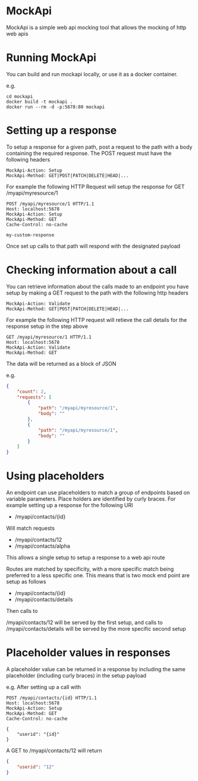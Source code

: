 # MockApi

MockApi is a simple web api mocking tool that allows the mocking of http web apis

# Running MockApi

You can build and run mockapi locally, or use it as a docker container. 

e.g.
``` Command Line
cd mockapi
docker build -t mockapi .
docker run --rm -d -p:5678:80 mockapi
```

# Setting up a response

To setup a response for a given path, post a request to the path with a body containing the required response. The POST request must have the following headers

```
MockApi-Action: Setup
MockApi-Method: GET|POST|PATCH|DELETE|HEAD|...
```

For example the following HTTP Request will setup the response for GET /myapi/myresource/1

```HTTP
POST /myapi/myresource/1 HTTP/1.1
Host: localhost:5678
MockApi-Action: Setup
MockApi-Method: GET
Cache-Control: no-cache

my-custom-response
```

Once set up calls to that path will respond with the designated payload

# Checking information about a call

You can retrieve information about the calls made to an endpoint you have setup by making a GET request to the path with the following http headers

```
MockApi-Action: Validate
MockApi-Method: GET|POST|PATCH|DELETE|HEAD|...
```

For example the following HTTP request will retieve the call details for the response setup in the step above

```HTTP
GET /myapi/myresource/1 HTTP/1.1
Host: localhost:5678
MockApi-Action: Validate
MockApi-Method: GET
```

The data will be returned as a block of JSON

e.g.

```JSON
{
    "count": 2,
    "requests": [
        {
            "path": "/myapi/myresource/1",
            "body": ""
        },
        {
            "path": "/myapi/myresource/1",
            "body": ""
        }
    ]
}
```

# Using placeholders 

An endpoint can use placeholders to match a group of endpoints based on variable parameters. Place holders are identified by curly braces. For example setting up a response for the following URI

* /myapi/contacts/{id}

Will match requests

* /myapi/contacts/12
* /myapi/contacts/alpha

This allows a single setup to setup a response to a web api route

Routes are matched by specificity, with a more specific match being preferred to a less specific one. This means that is two mock end point are setup as follows

* /myapi/contacts/{id}
* /myapi/contacts/details

Then calls to

/myapi/contacts/12 will be served by the first setup, and calls to /myapi/contacts/details will be served by the more specific second setup

# Placeholder values in responses
A placeholder value can be returned in a response by including the same placeholder (including curly braces) in the setup payload

e.g. After setting up a call with

```HTTP
POST /myapi/contacts/{id} HTTP/1.1
Host: localhost:5678
MockApi-Action: Setup
MockApi-Method: GET
Cache-Control: no-cache

{
    "userid": "{id}"
}
```

A GET to /myapi/contacts/12 will return

``` JSON
{
    "userid": "12"
}
```